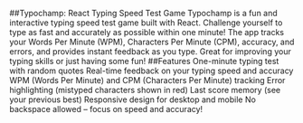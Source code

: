 ##Typochamp: React Typing Speed Test Game
Typochamp is a fun and interactive typing speed test game built with React. Challenge yourself to type as fast and accurately as possible within one minute! The app tracks your Words Per Minute (WPM), Characters Per Minute (CPM), accuracy, and errors, and provides instant feedback as you type. Great for improving your typing skills or just having some fun!
##Features
One-minute typing test with random quotes
Real-time feedback on your typing speed and accuracy
WPM (Words Per Minute) and CPM (Characters Per Minute) tracking
Error highlighting (mistyped characters shown in red)
Last score memory (see your previous best)
Responsive design for desktop and mobile
No backspace allowed – focus on speed and accuracy!
